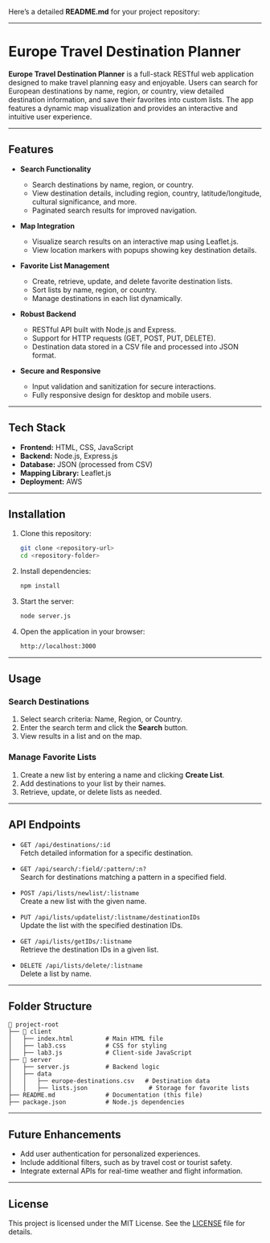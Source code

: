 Here’s a detailed **README.md** for your project repository:

---

# Europe Travel Destination Planner

**Europe Travel Destination Planner** is a full-stack RESTful web application designed to make travel planning easy and enjoyable. Users can search for European destinations by name, region, or country, view detailed destination information, and save their favorites into custom lists. The app features a dynamic map visualization and provides an interactive and intuitive user experience.

---

## Features

- **Search Functionality**  
  - Search destinations by name, region, or country.  
  - View destination details, including region, country, latitude/longitude, cultural significance, and more.  
  - Paginated search results for improved navigation.

- **Map Integration**  
  - Visualize search results on an interactive map using Leaflet.js.  
  - View location markers with popups showing key destination details.

- **Favorite List Management**  
  - Create, retrieve, update, and delete favorite destination lists.  
  - Sort lists by name, region, or country.  
  - Manage destinations in each list dynamically.

- **Robust Backend**  
  - RESTful API built with Node.js and Express.  
  - Support for HTTP requests (GET, POST, PUT, DELETE).  
  - Destination data stored in a CSV file and processed into JSON format.  

- **Secure and Responsive**  
  - Input validation and sanitization for secure interactions.  
  - Fully responsive design for desktop and mobile users.  

---

## Tech Stack

- **Frontend:** HTML, CSS, JavaScript  
- **Backend:** Node.js, Express.js  
- **Database:** JSON (processed from CSV)  
- **Mapping Library:** Leaflet.js  
- **Deployment:** AWS  

---

## Installation

1. Clone this repository:
   ```bash
   git clone <repository-url>
   cd <repository-folder>
   ```

2. Install dependencies:
   ```bash
   npm install
   ```

3. Start the server:
   ```bash
   node server.js
   ```

4. Open the application in your browser:
   ```bash
   http://localhost:3000
   ```

---

## Usage

### Search Destinations  
1. Select search criteria: Name, Region, or Country.  
2. Enter the search term and click the **Search** button.  
3. View results in a list and on the map.  

### Manage Favorite Lists  
1. Create a new list by entering a name and clicking **Create List**.  
2. Add destinations to your list by their names.  
3. Retrieve, update, or delete lists as needed.

---

## API Endpoints

- `GET /api/destinations/:id`  
  Fetch detailed information for a specific destination.

- `GET /api/search/:field/:pattern/:n?`  
  Search for destinations matching a pattern in a specified field.

- `POST /api/lists/newlist/:listname`  
  Create a new list with the given name.

- `PUT /api/lists/updatelist/:listname/destinationIDs`  
  Update the list with the specified destination IDs.

- `GET /api/lists/getIDs/:listname`  
  Retrieve the destination IDs in a given list.

- `DELETE /api/lists/delete/:listname`  
  Delete a list by name.

---

## Folder Structure

```
📂 project-root
├── 📂 client
│   ├── index.html         # Main HTML file
│   ├── lab3.css           # CSS for styling
│   ├── lab3.js            # Client-side JavaScript
├── 📂 server
│   ├── server.js          # Backend logic
│   ├── data
│   │   ├── europe-destinations.csv   # Destination data
│   │   ├── lists.json                 # Storage for favorite lists
├── README.md              # Documentation (this file)
├── package.json           # Node.js dependencies
```

---

## Future Enhancements

- Add user authentication for personalized experiences.  
- Include additional filters, such as by travel cost or tourist safety.  
- Integrate external APIs for real-time weather and flight information.

---

## License

This project is licensed under the MIT License. See the [LICENSE](LICENSE) file for details.

